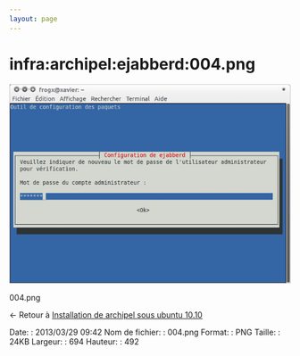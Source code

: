 ```yaml
---
layout: page
---
```


infra:archipel:ejabberd:004.png
===============================

[![004.png](../../../../assets/media/infra/archipel/ejabberd/004.png@cache=&w=694&h=492 "004.png")](../../../../assets/media/infra/archipel/ejabberd/004.png@cache= "Afficher le fichier original")

004.png

← Retour à [Installation de archipel sous ubuntu
10.10](../../../../infra/archipel.html "infra:archipel")

Date:
:   2013/03/29 09:42
Nom de fichier:
:   004.png
Format:
:   PNG
Taille:
:   24KB
Largeur:
:   694
Hauteur:
:   492

